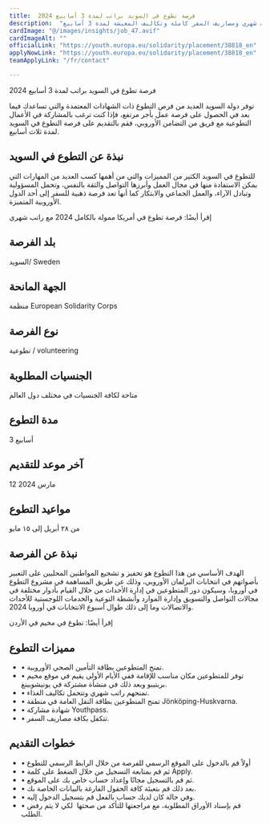 ```yaml
---
title:  فرصة تطوع في السويد براتب لمدة 3 أسابيع 2024 
description:  "منحة ممولة بالكامل للتطوع في السويد براتب شهري ومصاريف السفر كاملة وتكاليف المعيشة لمدة 3 أسابيع" 
cardImage: "@/images/insights/job_47.avif" 
cardImageAlt: "" 
officialLink: "https://youth.europa.eu/solidarity/placement/38818_en" 
applyNowLink: "https://youth.europa.eu/solidarity/placement/38818_en" 
teamApplyLink: "/fr/contact"

---
```


فرصة تطوع في السويد براتب لمدة 3 أسابيع 2024

توفر دولة السويد العديد من فرص التطوع ذات الشهادات المعتمدة والتي تساعدك فيما بعد في الحصول على فرصة عمل بأجر مرتفع، فإذا كنت ترغب بالمشاركة في الأعمال التطوعية مع فريق من التضامن الأوروبي، فقم بالتقديم على فرصة التطوع في السويد لمدة ثلاث أسابيع.

## نبذة عن التطوع في السويد

للتطوع في السويد الكثير من المميزات والتي من أهمها كسب العديد من المهارات التي يمكن الاستفادة منها في مجال العمل وأبرزها التواصل والثقة بالنفس، وتحمل المسؤولية وتبادل الآراء، والعمل الجماعي والابتكار كما أنها تعد فرصة ذهبية للسفر إلى أحد الدول الأوروبية المتميزة.

إقرأ أيضًا: فرصة تطوع في أمريكا ممولة بالكامل 2024 مع راتب شهري

## بلد الفرصة

السويد/ Sweden

## الجهة المانحة

منظمة European Solidarity Corps

## نوع الفرصة

تطوعية / volunteering

## الجنسيات المطلوبة

متاحة لكافة الجنسيات في مختلف دول العالم

## مدة التطوع

3 أسابيع

## آخر موعد للتقديم

12 مارس 2024

## مواعيد التطوع

من ٢٨ أبريل إلى ١٥ مايو

## نبذة عن الفرصة

الهدف الأساسي من هذا التطوع هو تحفيز و تشجيع المواطنين المحليين على التعبير بأصواتهم في انتخابات البرلمان الأوروبي، وذلك عن طريق المساهمة في مشروع التطوع في أوروبا، وسيكون دور المتطوعين في إدارة الأحداث من خلال القيام بأدوار مختلفة في مجالات التواصل والتسويق وإدارة الموارد وأنشطة التوعية والخدمات اللوجستية للأحداث والاتصالات وما إلى ذلك طوال أسبوع الانتخابات في أوروبا 2024.

إقرأ أيضًا: تطوع في مخيم في الأردن

## مميزات التطوع

- • تمنح المتطوعين بطاقة التأمين الصحي الأوروبية.
- • توفر للمتطوعين مكان مناسب للإقامة ففي الأيام الأولى يقيم في موقع مخيم بريتيبو وبعد ذلك في منشأة مشتركة في يونيشوبينغ.
- • تمنحهم راتب شهري وتتحمل تكاليف الغذاء.
- • تمنح المتطوعين بطاقة النقل العامة في منطقة Jönköping-Huskvarna.
- • شهادة مشاركة Youthpass.
- • تتكفل بكافة مصاريف السفر.

## خطوات التقديم

- • أولاً قم بالدخول على الموقع الرسمي للفرصة من خلال الرابط الرسمي للتطوع
- • ثم قم بمتابعة التسجيل من خلال الضغط على كلمة Apply.
- • ثم قم بالتسجيل مجانًا وإعداد حساب خاص بك على الموقع.
- • بعد ذلك قم بتعبئة كافة الحقول الفارغة بالبيانات الخاصة بك.
- • وفي حالة كان لديك حساب بالفعل قم بتسجيل الدخول إليه.
- • قم بإسناد الأوراق المطلوبة، مع مراجعتها للتأكد من صحتها  لكي لا يتم رفض الطلب.

